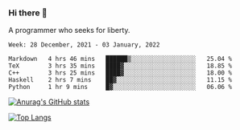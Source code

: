 ### Hi there 👋

<!--
**shejialuo/shejialuo** is a ✨ _special_ ✨ repository because its `README.md` (this file) appears on your GitHub profile.

Here are some ideas to get you started:

- 🔭 I’m currently working on ...
- 🌱 I’m currently learning ...
- 👯 I’m looking to collaborate on ...
- 🤔 I’m looking for help with ...
- 💬 Ask me about ...
- 📫 How to reach me: ...
- 😄 Pronouns: ...
- ⚡ Fun fact: ...
-->

A programmer who seeks for liberty.

<!--START_SECTION:waka-->
```text
Week: 28 December, 2021 - 03 January, 2022

Markdown   4 hrs 46 mins   ██████▒░░░░░░░░░░░░░░░░░░   25.04 % 
TeX        3 hrs 35 mins   ████▓░░░░░░░░░░░░░░░░░░░░   18.85 % 
C++        3 hrs 25 mins   ████▓░░░░░░░░░░░░░░░░░░░░   18.00 % 
Haskell    2 hrs 7 mins    ██▓░░░░░░░░░░░░░░░░░░░░░░   11.15 % 
Python     1 hr 9 mins     █▓░░░░░░░░░░░░░░░░░░░░░░░   06.06 % 
```
<!--END_SECTION:waka-->

[![Anurag's GitHub stats](https://github-readme-stats.vercel.app/api?username=shejialuo&show_icons=true&theme=dracula)](https://github.com/anuraghazra/github-readme-stats)

[![Top Langs](https://github-readme-stats.vercel.app/api/top-langs/?username=shejialuo&layout=compact&hide=javascript,html,css,typescript,tex)](https://github.com/anuraghazra/github-readme-stats)
